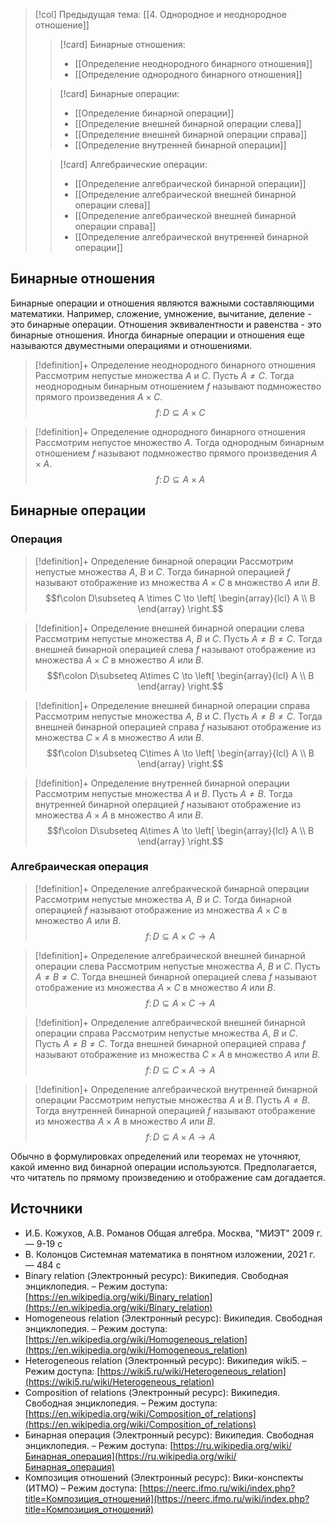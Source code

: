 > [!col] Предыдущая тема: [[4. Однородное и неоднородное отношение]]
>> [!card] Бинарные отношения:
>> * [[Определение неоднородного бинарного отношения]]
>> * [[Определение однородного бинарного отношения]]
>
>> [!card] Бинарные операции:
>>* [[Определение бинарной операции]]
>>* [[Определение внешней бинарной операции слева]]
>>* [[Определение внешней бинарной операции справа]]
>>* [[Определение внутренней бинарной операции]]
>
>> [!card] Алгебраические операции:
>>* [[Определение aлгебраической бинарной операции]]
>>* [[Определение aлгебраической внешней бинарной операции слева]]
>>* [[Определение aлгебраической внешней бинарной операции справа]]
>>* [[Определение aлгебраической внутренней бинарной операции]]

## Бинарные отношения
Бинарные операции и отношения являются важными составляющими математики. Например, сложение, умножение, вычитание, деление - это бинарные операции. Отношения эквивалентности и равенства - это бинарные отношения. Иногда бинарные операции и отношения еще называются двуместными операциями и отношениями.  

> [!definition]+ Определение неоднородного бинарного отношения
> Рассмотрим непустые множества $A$ и $C$. Пусть $A \not= C$. Тогда неоднородным бинарным отношением $f$ называют подмножество прямого произведения $A\times C$. 
> $$f\colon D\subseteq A \times C$$

> [!definition]+ Определение однородного бинарного отношения
> Рассмотрим непустое множество $A$. Тогда однородным бинарным отношением $f$ называют подмножество прямого произведения $A\times A$. 
> $$f\colon D\subseteq A\times A$$

## Бинарные операции
### Операция
> [!definition]+ Определение бинарной операции
> Рассмотрим непустые множества $A$, $B$ и $C$. Тогда бинарной операцией $f$ называют отображение из множества $A\times C$ в множество $A$ или $B$.
> $$f\colon D\subseteq A \times C \to \left[ \begin{array}{lcl} A \\ B \end{array} \right.$$

> [!definition]+ Определение внешней бинарной операции слева
> Рассмотрим непустые множества $A$, $B$ и $C$. Пусть $A \not = В \not = C$. Тогда внешней бинарной операцией слева $f$ называют отображение из множества $A\times C$ в множество $A$ или $B$.
> $$f\colon D\subseteq A\times C \to \left[ \begin{array}{lcl} A \\ B \end{array} \right.$$

> [!definition]+ Определение внешней бинарной операции справа
> Рассмотрим непустые множества $A$, $B$ и $C$. Пусть $A \not = В \not = C$. Тогда внешней бинарной операцией справа $f$ называют отображение из множества $C\times A$ в множество $A$ или $B$.
> $$f\colon D\subseteq C\times A \to \left[ \begin{array}{lcl} A \\ B \end{array} \right.$$

> [!definition]+ Определение внутренней бинарной операции
> Рассмотрим непустые множества $A$ и $B$. Пусть $A \not = В$. Тогда внутренней бинарной операцией $f$ называют отображение из множества $A\times A$ в множество $A$ или $B$.
> $$f\colon D\subseteq A\times A \to \left[ \begin{array}{lcl} A \\ B \end{array} \right.$$

### Алгебраическая операция
> [!definition]+ Определение aлгебраической бинарной операции
> Рассмотрим непустые множества $A$, $B$ и $C$. Тогда бинарной операцией $f$ называют отображение из множества $A\times C$ в множество $A$ или $B$.
> $$f\colon D\subseteq A \times C \to A$$

> [!definition]+ Определение aлгебраической внешней бинарной операции слева
> Рассмотрим непустые множества $A$, $B$ и $C$. Пусть $A \not = В \not = C$. Тогда внешней бинарной операцией слева $f$ называют отображение из множества $A\times C$ в множество $A$ или $B$.
> $$f\colon D\subseteq A\times C \to A$$

> [!definition]+ Определение aлгебраической внешней бинарной операции справа
> Рассмотрим непустые множества $A$, $B$ и $C$. Пусть $A \not = В \not = C$. Тогда внешней бинарной операцией справа $f$ называют отображение из множества $C\times A$ в множество $A$ или $B$.
> $$f\colon D\subseteq C\times A \to A$$

> [!definition]+ Определение aлгебраической внутренней бинарной операции
> Рассмотрим непустые множества $A$ и $B$. Пусть $A \not = В$. Тогда внутренней бинарной операцией $f$ называют отображение из множества $A\times A$ в множество $A$ или $B$.
> $$f\colon D\subseteq A\times A \to A$$

Обычно в формулировках определений или теоремах не уточняют, какой именно вид бинарной операции используются. Предполагается, что читатель по прямому произведению и отображение сам догадается.   

## Источники
* И.Б. Кожухов, А.В. Романов Общая алгебра. Москва, "МИЭТ" 2009 г. — 9-19 с
* В. Колонцов Системная математика в понятном изложении, 2021 г. — 484 с
* Binary relation (Электронный ресурс): Википедия. Свободная энциклопедия. – Режим доступа: [https://en.wikipedia.org/wiki/Binary_relation](https://en.wikipedia.org/wiki/Binary_relation)
* Homogeneous relation (Электронный ресурс): Википедия. Свободная энциклопедия. – Режим доступа: [https://en.wikipedia.org/wiki/Homogeneous_relation](https://en.wikipedia.org/wiki/Homogeneous_relation)
* Heterogeneous relation (Электронный ресурс): Википедия wiki5. – Режим доступа: [https://wiki5.ru/wiki/Heterogeneous_relation](https://wiki5.ru/wiki/Heterogeneous_relation)
* Composition of relations (Электронный ресурс): Википедия. Свободная энциклопедия. – Режим доступа: [https://en.wikipedia.org/wiki/Composition_of_relations](https://en.wikipedia.org/wiki/Composition_of_relations)
* Бинарная операция (Электронный ресурс): Википедия. Свободная энциклопедия. – Режим доступа: [https://ru.wikipedia.org/wiki/Бинарная_операция](https://ru.wikipedia.org/wiki/Бинарная_операция)
* Композиция отношений (Электронный ресурс): Вики-конспекты (ИТМО) – Режим доступа: [https://neerc.ifmo.ru/wiki/index.php?title=Композиция_отношений](https://neerc.ifmo.ru/wiki/index.php?title=Композиция_отношений)